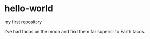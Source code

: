 # hello-world
my first repository

I've had tacos on the moon and find them far superior to Earth tacos.
